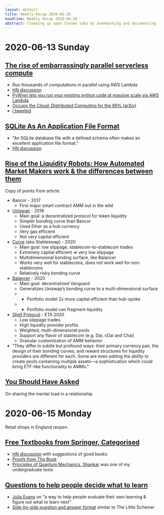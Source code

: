 ```yaml
---
layout: default
title: Weekly Recap 2020-06-20
headline: Weekly Recap 2020-06-20
abstract: Cleaning up open Chrome tabs by bookmarking and documenting
---
```


# 2020-06-13 Sunday

## [The rise of embarrassingly parallel serverless compute](https://davidwells.io/blog/rise-of-embarrassingly-parallel-serverless-compute)
* Run thousands of computations in parallel using AWS Lambda
* [HN discussion](https://news.ycombinator.com/item?id=23506637)
* [PyWren lets you run your existing python code at massive scale via AWS Lambda](http://pywren.io/)
* [Occupy the Cloud: Distributed Computing for the 99% (arXiv)](https://arxiv.org/abs/1702.04024)
* [I tweeted](https://twitter.com/mattmcd/status/1272140985556971520)

## [SQLite As An Application File Format](https://sqlite.org/appfileformat.html)
* "An SQLite database file with a defined schema often makes an excellent application file format."
* [HN discussion](https://news.ycombinator.com/item?id=23508923)

## [Rise of the Liquidity Robots: How Automated Market Makers work & the differences between them](https://bankless.substack.com/p/rise-of-the-liquidity-robots-)
Copy of points from article:
* Bancor - 2017
  * First major smart contract AMM out in the wild
* [Uniswap](https://uniswap.org/) - 2018
  * Main goal: a decentralized protocol for token liquidity
  * Simpler bonding curve than Bancor
  * Used Ether as a hub currency
  * Very gas efficient
  * Not very capital efficient
* [Curve](https://curve.fi/) (aka Stableswap) - 2020
  * Main goal: low slippage, stablecoin-to-stablecoin trades
  * Extremely capital efficient => very low slippage
  * Multidimensional bonding surface, like Balancer
  * Works very well for stablecoins, does not work well for non-stablecoins
  * Relatively risky bonding curve
* [Balancer](https://balancer.finance/) - 2020
  * Main goal: decentralized Vanguard
  * Generalizes Uniswap’s bonding curve to a multi-dimensional surface 
  * + Portfolio model 2x more capital efficient than hub-spoke
  * - Portfolio model can fragment liquidity
* [Shell Protocol](http://shellprotocol.io/) - ETA 2020 
  * Low slippage trades
  * High liquidity provider profits
  * Weighted, multi-dimensional pools
  * Support any flavor of stablecoin (e.g. Dai, cDai and Chai)
  * Granular customization of AMM behavior
* "They differ in subtle but profound ways: their primary currency pair, the design of their bonding curves, and reward structures for liquidity providers are different for each. Some are even adding the ability to create pools containing multiple assets—a sophistication which could bring ETF-like functionality to AMMs."

## [You Should Have Asked](https://english.emmaclit.com/2017/05/20/you-shouldve-asked/comment-page-9/)
On sharing the mental load in a relationship

# 2020-06-15 Monday
Retail shops in England reopen.

## [	Free Textbooks from Springer, Categorised](https://hnarayanan.github.io/springer-books/)
* [HN discussion](https://news.ycombinator.com/item?id=23520545) with suggestions of good books
* [Proofs from The Book](https://link.springer.com/book/10.1007%2F978-3-662-57265-8)
* [Principles of Quantum Mechanics, Shankar](https://link.springer.com/book/10.1007%2F978-1-4757-0576-8) was one of my undergraduate texts

## [Questions to help people decide what to learn](https://jvns.ca/blog/2020/06/14/questions-to-help-you-learn/)
* [Julia Evans](https://twitter.com/b0rk) on "a way to help people evaluate their own learning & figure out what to learn next"
* [Side-by-side question and answer format](https://questions.wizardzines.com/) similar to The Little Schemer
